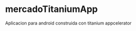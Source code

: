 mercadoTitaniumApp
==================

Aplicacion para android construida con titanium appcelerator
